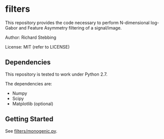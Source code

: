 filters
=======

This repository provides the code necessary to perform N-dimensional log-Gabor and Feature Asymmetry filtering of a signal/image.

Author: Richard Stebbing

License: MIT (refer to LICENSE)

Dependencies
------------

This repository is tested to work under Python 2.7.

The dependencies are:

* Numpy
* Scipy
* Matplotlib (optional)

Getting Started
---------------

See [filters/monogenic.py](filters/monogenic.py).